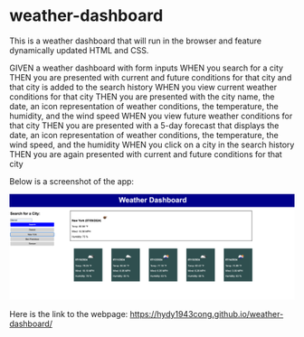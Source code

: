 # weather-dashboard
This is a weather dashboard that will run in the browser and feature dynamically updated HTML and CSS.

GIVEN a weather dashboard with form inputs
WHEN you search for a city
THEN you are presented with current and future conditions for that city and that city is added to the search history
WHEN you view current weather conditions for that city
THEN you are presented with the city name, the date, an icon representation of weather conditions, the temperature, the humidity, and the wind speed
WHEN you view future weather conditions for that city
THEN you are presented with a 5-day forecast that displays the date, an icon representation of weather conditions, the temperature, the wind speed, and the humidity
WHEN you click on a city in the search history
THEN you are again presented with current and future conditions for that city

Below is a screenshot of the app:

![alt text](./assets/screenshot.png)

Here is the link to the webpage: https://hydy1943cong.github.io/weather-dashboard/
